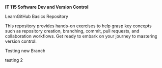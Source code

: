 **IT 115 Software Dev and Version Control**

LearnGitHub Basics Repository

This repository provides hands-on exercises to help grasp key concepts such as repository creation, branching, commit, pull requests, and collaboration workflows. Get ready to embark on your journey to mastering version control.

Testing new Branch

testing 2
